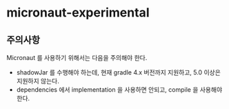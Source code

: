 # micronaut-experimental

## 주의사항 

Micronaut 를 사용하기 위해서는 다음을 주의해야 한다.

* shadowJar 를 수행해야 하는데, 현재 gradle 4.x 버전까지 지원하고, 5.0 이상은 지원하지 않는다. 
* dependencies 에서 implementation 을 사용하면 안되고, compile 을 사용해야 한다. 